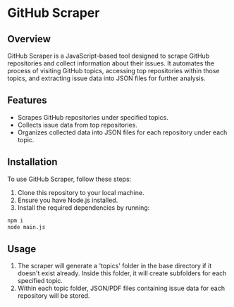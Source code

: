 # GitHub Scraper

## Overview
GitHub Scraper is a JavaScript-based tool designed to scrape GitHub repositories and collect information about their issues. It automates the process of visiting GitHub topics, accessing top repositories within those topics, and extracting issue data into JSON files for further analysis.

## Features
- Scrapes GitHub repositories under specified topics.
- Collects issue data from top repositories.
- Organizes collected data into JSON files for each repository under each topic.

## Installation
To use GitHub Scraper, follow these steps:
1. Clone this repository to your local machine.
2. Ensure you have Node.js installed.
3. Install the required dependencies by running:

```bash
npm i
node main.js
```

## Usage
1. The scraper will generate a 'topics' folder in the base directory if it doesn't exist already. Inside this folder, it will create subfolders for each specified topic.
2. Within each topic folder, JSON/PDF files containing issue data for each repository will be stored.
